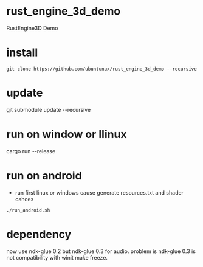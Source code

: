 # rust_engine_3d_demo
RustEngine3D Demo

# install
```
git clone https://github.com/ubuntunux/rust_engine_3d_demo --recursive
```

# update
git submodule update --recursive

# run on window or llinux
cargo run --release

# run on android
- run first linux or windows cause generate resources.txt and shader cahces
```
./run_android.sh
```

# dependency
now use ndk-glue 0.2 but ndk-glue 0.3 for audio.
problem is ndk-glue 0.3 is not compatibility with winit make freeze.
